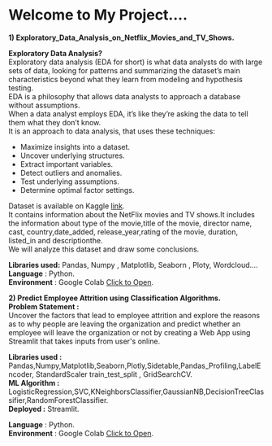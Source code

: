# **Welcome to My Project....**
**1)  Exploratory_Data_Analysis_on_Netflix_Movies_and_TV_Shows.**

****Exploratory Data Analysis?****  
Exploratory data analysis (EDA for short) is what data analysts do with large sets of data, looking for patterns and summarizing the dataset’s main characteristics beyond what they learn from modeling and hypothesis testing.  
EDA is a philosophy that allows data analysts to approach a database without assumptions.  
When a data analyst employs EDA, it’s like they’re asking the data to tell them what they don’t know.  
It is an approach to data analysis, that uses these techniques:
   - Maximize insights into a dataset.  
   - Uncover underlying structures.  
   - Extract important variables.  
   - Detect outliers and anomalies.  
   - Test underlying assumptions.  
   - Determine optimal factor settings.  


Dataset is available on Kaggle [link](https://www.kaggle.com/shivamb/netflix-shows).  
It contains information about the NetFlix movies and TV shows.It includes the information about type of the movie,title	of the movie, director name,	cast,	country,date_added,	release_year,rating of the movie, duration,	listed_in and descriptionthe.  
We will analyze this dataset and draw some conclusions.

****Libraries used:**** Pandas, Numpy , Matplotlib, Seaborn , Ploty, Wordcloud....  
****Language**** : Python.    
****Environment**** : Google Colab [Click to Open](https://github.com/PankajBarai/Projects/tree/main/EDA%20On%20Netflix%20%26%20TV%20shows).  
   
  
**2)  Predict Employee Attrition using Classification Algorithms.**  
**Problem Statement :**  
Uncover the factors that lead to employee attrition and explore the reasons as to why people are leaving the organization and predict whether an employee will leave the organization or not by creating a Web App using Streamlit that takes inputs from user's online.  

****Libraries used :****  
Pandas,Numpy,Matplotlib,Seaborn,Plotly,Sidetable,Pandas_Profiling,LabelEncoder, StandardScaler
train_test_split , GridSearchCV.    
****ML Algorithm :**** LogisticRegression,SVC,KNeighborsClassifier,GaussianNB,DecisionTreeClassifier,RandomForestClassifier.  
****Deployed :**** Streamlit.

****Language**** : Python.  
****Environment**** : Google Colab [Click to Open](https://github.com/PankajBarai/Projects/tree/main/Predict%20Employee%20Attrition%20using%20Classification%20Algorithms).  
   
